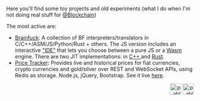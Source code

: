 Here you'll find some toy projects and old experiments (what I do when I'm not doing real stuff for [@Blockchain](https://github.com/blockchain))

The most active are:

 - [Brainfuck](https://github.com/pablojorge/brainfuck/): A collection of BF interpreters/translators in C/C++/ASM/JS/Python/Rust + others. The JS version includes an interactive ["IDE"](http://pablojorge.github.io/brainfuck/) that lets you choose between a pure JS or a [Wasm](./pablojorge/brainfuck/blob/master/wasm) engine. There are two JIT implementations: in [C++ ](https://pablojorge.github.io/blog/2020/07/27/bf-jit-compiler-in-cpp.html) and [Rust](https://pablojorge.github.io/blog/2020/09/13/bf-jit-compiler-in-rust.html).
 - [Price Tracker](https://github.com/pablojorge/price-tracker): Provides live and historical prices for fiat currencies, crypto currencies and gold/silver over REST and WebSocket APIs, using Redis as storage. Node.js, jQuery, Bootstrap. See it live [here](http://price-tracker.herokuapp.com/).
 
<p align="right">
<a href="https://twitter.com/pablohjorge" target="blank"><img align="center" src="https://cdn.jsdelivr.net/npm/simple-icons@3.0.1/icons/twitter.svg" alt="pablohjorge" height="30" width="30" /></a>
<a href="https://linkedin.com/in/pablojorge" target="blank"><img align="center" src="https://cdn.jsdelivr.net/npm/simple-icons@3.0.1/icons/linkedin.svg" alt="pablojorge" height="30" width="30" /></a>
</p>
